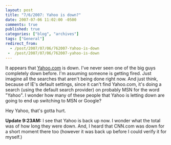 ```yaml
---
layout: post
title: "7/6/2007: Yahoo is down?"
date: 2007-07-06 11:02:00 -0500
comments: true
published: true
categories: ["blog", "archives"]
tags: ["General"]
redirect_from: 
  - /post/2007/07/06/762007-Yahoo-is-down
 -  /post/2007/07/06/762007-yahoo-is-down
---
```

<!-- more -->
<P>It appears that <A href="http://yahoo.com">Yahoo.com</A> is down. I've never seen one of the big guys completely down before. I'm assuming someone is getting fired. Just imagine all the searches that aren't being done right now. And just think, because of IE's default settings, since it can't find Yahoo.com, it's doing a search (using the default search provider) on probably MSN for the word "Yahoo". I wonder how many of these people that Yahoo is letting down are going to end up switching to MSN or Google?</P>
<P>Hey Yahoo, that's gotta hurt.</P>
<P><STRONG>Update 9:23AM:</STRONG> I see that Yahoo is back up now. I wonder what the total was of how long they were down. And, I heard that CNN.com was down for a short moment there too (however it was back up before I could verify it for myself.)</P>
